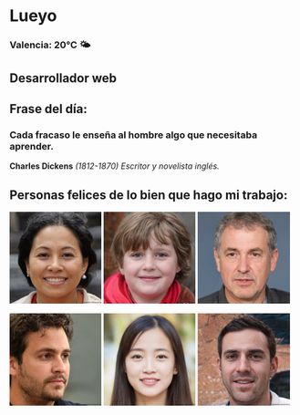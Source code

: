 # Lueyo
### Valencia:  20°C 🌤️
## Desarrollador web
## Frase del día:
<!-- START QUOTE -->
### Cada fracaso le enseña al hombre algo que necesitaba aprender.
**Charles Dickens** *(1812-1870) Escritor y novelista inglés.*
<!-- END QUOTE -->






## Personas felices de lo bien que hago mi trabajo:

<p float="left">
  <img src="src/image_0.png" width="32%" />
  <img src="src/image_1.png" width="32%" /> 
  <img src="src/image_2.png" width="32%" />
</p>
<p float="left">
  <img src="src/image_3.png" width="32%" />
  <img src="src/image_4.png" width="32%" /> 
  <img src="src/image_5.png" width="32%" />
</p>
